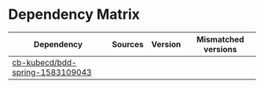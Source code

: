 # Dependency Matrix

Dependency | Sources | Version | Mismatched versions
---------- | ------- | ------- | -------------------
[cb-kubecd/bdd-spring-1583109043](https://github.com/cb-kubecd/bdd-spring-1583109043.git) |  | []() | 
